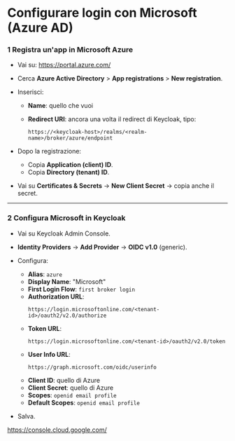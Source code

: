 # Configurare login con Microsoft (Azure AD)

### 1 Registra un'app in Microsoft Azure
- Vai su: https://portal.azure.com/
- Cerca **Azure Active Directory** > **App registrations** > **New registration**.
- Inserisci:
    - **Name**: quello che vuoi
    - **Redirect URI**: ancora una volta il redirect di Keycloak, tipo:

      ```
      https://<keycloak-host>/realms/<realm-name>/broker/azure/endpoint
      ```

- Dopo la registrazione:
    - Copia **Application (client) ID**.
    - Copia **Directory (tenant) ID**.

- Vai su **Certificates & Secrets** → **New Client Secret** → copia anche il secret.

---

### 2 Configura Microsoft in Keycloak
- Vai su Keycloak Admin Console.
- **Identity Providers** → **Add Provider** → **OIDC v1.0** (generic).
- Configura:
    - **Alias**: `azure`
    - **Display Name**: "Microsoft"
    - **First Login Flow**: `first broker login`
    - **Authorization URL**:
      ```
      https://login.microsoftonline.com/<tenant-id>/oauth2/v2.0/authorize
      ```
    - **Token URL**:
      ```
      https://login.microsoftonline.com/<tenant-id>/oauth2/v2.0/token
      ```
    - **User Info URL**:
      ```
      https://graph.microsoft.com/oidc/userinfo
      ```
    - **Client ID**: quello di Azure
    - **Client Secret**: quello di Azure
    - **Scopes**: `openid email profile`
    - **Default Scopes**: `openid email profile`

- Salva.

https://console.cloud.google.com/